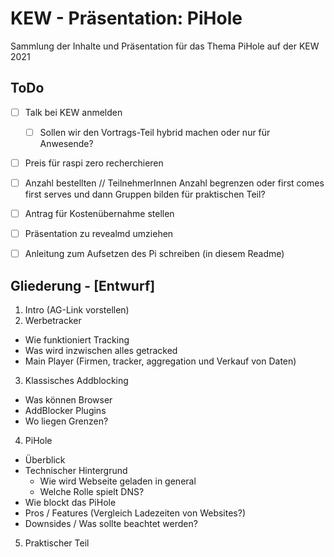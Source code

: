 # KEW - Präsentation: PiHole

Sammlung der Inhalte und Präsentation für das Thema PiHole auf der KEW 2021


## ToDo

* [ ] Talk bei KEW anmelden 
  - [ ] Sollen wir den Vortrags-Teil hybrid machen oder nur für Anwesende?

* [ ] Preis für raspi zero recherchieren
* [ ] Anzahl bestellten // TeilnehmerInnen Anzahl begrenzen oder first comes first serves und dann Gruppen bilden für praktischen Teil?
* [ ] Antrag für Kostenübernahme stellen

* [ ] Präsentation zu revealmd umziehen
* [ ] Anleitung zum Aufsetzen des Pi schreiben (in diesem Readme) 


## Gliederung - [Entwurf]
1. Intro (AG-Link vorstellen)
2. Werbetracker
  * Wie funktioniert Tracking
  * Was wird inzwischen alles getracked
  * Main Player (Firmen, tracker, aggregation und Verkauf von Daten)
3. Klassisches Addblocking
  * Was können Browser
  * AddBlocker Plugins
  * Wo liegen Grenzen?
4. PiHole
  * Überblick
  * Technischer Hintergrund
    - Wie wird Webseite geladen in general
    - Welche Rolle spielt DNS?
  * Wie blockt das PiHole
  * Pros / Features (Vergleich Ladezeiten von Websites?)
  * Downsides / Was sollte beachtet werden? 
5. Praktischer Teil

